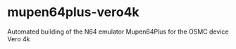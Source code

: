# mupen64plus-vero4k
Automated building of the N64 emulator Mupen64Plus for the OSMC device Vero 4k
